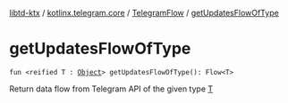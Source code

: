 [libtd-ktx](../../index.md) / [kotlinx.telegram.core](../index.md) / [TelegramFlow](index.md) / [getUpdatesFlowOfType](./get-updates-flow-of-type.md)

# getUpdatesFlowOfType

`fun <reified T : `[`Object`](https://tdlibx.github.io/td/docs/org/drinkless/td/libcore/telegram/TdApi/Object.html)`> getUpdatesFlowOfType(): Flow<T>`

Return data flow from Telegram API of the given type [T](get-updates-flow-of-type.md#T)

